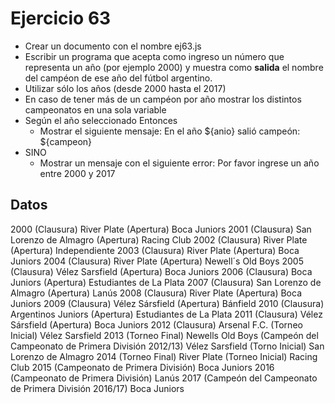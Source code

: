 # Ejercicio 63

- Crear un documento con el nombre ej63.js
- Escribir un programa que acepta como ingreso un número que representa un año (por ejemplo 2000) y muestra como **salida** el nombre del campéon de ese año del fútbol argentino.
- Utilizar sólo los años (desde 2000 hasta el 2017)
- En caso de tener más de un campéon por año mostrar los distintos campeonatos en una sola variable
- Según el año seleccionado Entonces
  - Mostrar el siguiente mensaje: En el año ${anio} salió campeón: ${campeon}
- SINO
  - Mostrar un mensaje con el siguiente error: Por favor ingrese un año entre 2000 y 2017

## Datos

2000
(Clausura) River Plate
(Apertura) Boca Juniors
2001
(Clausura) San Lorenzo de Almagro
(Apertura) Racing Club
2002
(Clausura) River Plate
(Apertura) Independiente
2003
(Clausura) River Plate
(Apertura) Boca Juniors
2004
(Clausura) River Plate
(Apertura) Newell´s Old Boys
2005
(Clausura) Vélez Sarsfield
(Apertura) Boca Juniors
2006
(Clausura) Boca Juniors
(Apertura) Estudiantes de La Plata
2007
(Clausura) San Lorenzo de Almagro
(Apertura) Lanús
2008
(Clausura) River Plate
(Apertura) Boca Juniors
2009
(Clausura) Vélez Sársfield
(Apertura) Bánfield
2010
(Clausura) Argentinos Juniors
(Apertura) Estudiantes de La Plata
2011
(Clausura) Vélez Sársfield
(Apertura) Boca Juniors
2012
(Clausura) Arsenal F.C.
(Torneo Inicial) Vélez Sarsfield
2013
(Torneo Final) Newells Old Boys
(Campeón del Campeonato de Primera División 2012/13) Vélez Sarsfield
(Torno Inicial) San Lorenzo de Almagro
2014
(Torneo Final) River Plate
(Torneo Inicial) Racing Club
2015
(Campeonato de Primera División) Boca Juniors
2016
(Campeonato de Primera División) Lanús
2017
(Campeón del Campeonato de Primera División 2016/17) Boca Juniors
